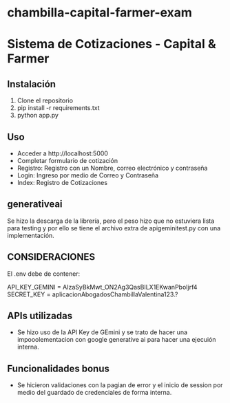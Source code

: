 # chambilla-capital-farmer-exam

# Sistema de Cotizaciones - Capital & Farmer

## Instalación
1. Clone el repositorio
2. pip install -r requirements.txt
3. python app.py

## Uso
- Acceder a http://localhost:5000
- Completar formulario de cotización
- Registro: Registro con un Nombre, correo electrónico y contraseña
- Login: Ingreso por medio de Correo y Contraseña
- Index: Registro de Cotizaciones

## generativeai

Se hizo la descarga de la librería, pero el peso hizo que no estuviera lista para testing y por ello se tiene el archivo extra de apigeminitest.py con una implementación.

## CONSIDERACIONES

El .env debe de contener:

API_KEY_GEMINI = AIzaSyBkMwt_ON2Ag3QasBILX1EKwanPboIjrf4
SECRET_KEY = aplicacionAbogadosChambillaValentina123.?

## APIs utilizadas
- Se hizo uso de la API Key de GEmini y se trato de hacer una impooolementacion con google generative ai para hacer una ejecuión interna.

## Funcionalidades bonus
- Se hicieron validaciones con la pagian de error y el inicio de session por medio del guardado de credenciales de forma interna.
